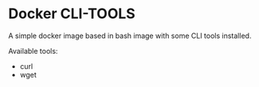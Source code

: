 # Docker CLI-TOOLS

A simple docker image based in bash image with some CLI tools installed.

Available tools:

- curl
- wget
